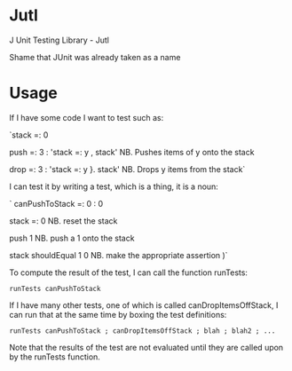 # Jutl
J Unit Testing Library - Jutl

Shame that JUnit was already taken as a name

# Usage

If I have some code I want to test such as:

`stack =: 0

push =: 3 : 'stack =: y , stack' 	NB. Pushes items of y onto the stack

drop =: 3 : 'stack =: y }. stack' 	NB. Drops y items from the stack`

I can test it by writing a test, which is a thing, it is a noun:


`  canPushToStack =: 0 : 0

stack =: 0            NB. reset the stack

push 1                NB. push a 1 onto the stack

stack shouldEqual 1 0 NB. make the appropriate assertion
)`

To compute the result of the test, I can call the function runTests:

`runTests canPushToStack`

If I have many other tests, one of which is called canDropItemsOffStack, I can run that at the same time by boxing the test definitions:

`runTests canPushToStack ; canDropItemsOffStack ; blah ; blah2 ; ...`

Note that the results of the test are not evaluated until they are called upon by the runTests function.
